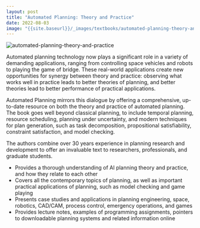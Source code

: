```yaml
---
layout: post
title: "Automated Planning: Theory and Practice"
date: 2022-08-03
image: "{{site.baseurl}}/_images/textbooks/automated-planning-theory-and-practice.jpg"
---
```


![automated-planning-theory-and-practice]({{site.baseurl}}/_images/textbooks/automated-planning-theory-and-practice.jpg)

Automated planning technology now plays a significant role in a variety of demanding applications, ranging from controlling space vehicles and robots to playing the game of bridge. These real-world applications create new opportunities for synergy between theory and practice: observing what works well in practice leads to better theories of planning, and better theories lead to better performance of practical applications.

Automated Planning mirrors this dialogue by offering a comprehensive, up-to-date resource on both the theory and practice of automated planning. The book goes well beyond classical planning, to include temporal planning, resource scheduling, planning under uncertainty, and modern techniques for plan generation, such as task decomposition, propositional satisfiability, constraint satisfaction, and model checking.

The authors combine over 30 years experience in planning research and development to offer an invaluable text to researchers, professionals, and graduate students.

- Provides a thorough understanding of AI planning theory and practice, and how they relate to each other
- Covers all the contemporary topics of planning, as well as important practical applications of planning, such as model checking and game playing
- Presents case studies and applications in planning engineering, space, robotics, CAD/CAM, process control, emergency operations, and games
- Provides lecture notes, examples of programming assignments, pointers to downloadable planning systems and related information online
